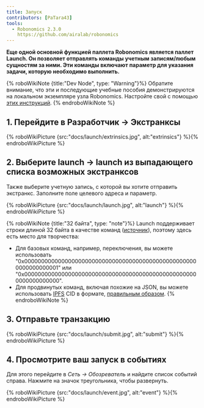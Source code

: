 ```yaml
---
title: Запуск
contributors: [PaTara43]
tools:
  - Robonomics 2.3.0
    https://github.com/airalab/robonomics
---
```


**Еще одной основной функцией паллета Robonomics является паллет Launch. Он позволяет отправлять команды учетным записям/любым сущностям за ними. Эти команды включают параметр для указания задачи, которую необходимо выполнить.**

{% roboWikiNote {title:"Dev Node", type: "Warning"}%} Обратите внимание, что эти и последующие учебные пособия демонстрируются на локальном экземпляре узла Robonomics. Настройте свой с помощью [этих инструкций](/docs/run-dev-node).
{% endroboWikiNote %}

## 1. Перейдите в Разработчик -> Экстранксы

{% roboWikiPicture {src:"docs/launch/extrinsics.jpg", alt:"extrinsics"} %}{% endroboWikiPicture %}

## 2. Выберите launch -> launch из выпадающего списка возможных экстранксов

Также выберите учетную запись, с которой вы хотите отправить экстранкс. Заполните поле целевого адреса и параметр.

{% roboWikiPicture {src:"docs/launch/launch.jpg", alt:"launch"} %}{% endroboWikiPicture %}

{% roboWikiNote {title:"32 байта", type: "note"}%}   Launch поддерживает строки длиной 32 байта в качестве команд ([источник](https://polkascan.github.io/py-scale-codec/types.html#scalecodec.types.H256)),
  поэтому здесь есть место для творчества:
  - Для базовых команд, например, переключения, вы можете использовать "0x0000000000000000000000000000000000000000000000000000000000000001" или
  "0x0000000000000000000000000000000000000000000000000000000000000000".
  - Для продвинутых команд, включая похожие на JSON, вы можете использовать [IPFS](https://ipfs.tech/) CID в формате,
  [правильным образом](https://multi-agent-io.github.io/robonomics-interface/modules.html#robonomicsinterface.utils.ipfs_qm_hash_to_32_bytes).
{% endroboWikiNote %}

## 3. Отправьте транзакцию

{% roboWikiPicture {src:"docs/launch/submit.jpg", alt:"submit"} %}{% endroboWikiPicture %}

## 4. Просмотрите ваш запуск в событиях

Для этого перейдите в *Сеть -> Обозреватель* и найдите список событий справа. Нажмите на значок треугольника, чтобы развернуть.

{% roboWikiPicture {src:"docs/launch/event.jpg", alt:"event"} %}{% endroboWikiPicture %}
